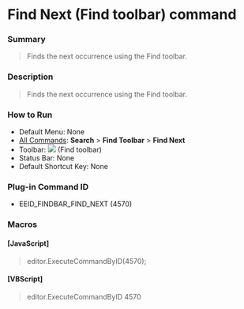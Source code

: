 # Find Next (Find toolbar) command

### Summary

> Finds the next occurrence using the Find toolbar.

### Description

> Finds the next occurrence using the Find toolbar.

### How to Run

- Default Menu: None
- [All Commands](../tools/all_commands): **Search**
\> **Find Toolbar** \> **Find Next**
- Toolbar: ![](../../images/editrepeat.gif) (Find toolbar)
- Status Bar: None
- Default Shortcut Key: None

### Plug-in Command ID

- EEID\_FINDBAR\_FIND\_NEXT (4570)

### Macros

#### \[JavaScript\]

> editor.ExecuteCommandByID(4570);

#### \[VBScript\]

> editor.ExecuteCommandByID 4570